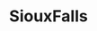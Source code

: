 ---
title: SiouxFalls
crosslinks:
- SouthDakota
- fargo
- food
- IWantOut
- AskTrumpSupporters
- UpperMidwestMedia
---